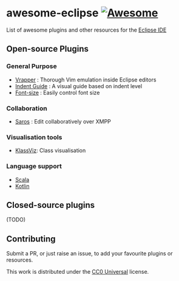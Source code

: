 # awesome-eclipse [![Awesome](https://cdn.rawgit.com/sindresorhus/awesome/d7305f38d29fed78fa85652e3a63e154dd8e8829/media/badge.svg)](https://github.com/sindresorhus/awesome)

List of awesome plugins and other resources for the [Eclipse IDE](https://eclipse.org/)

## Open-source Plugins

### General Purpose
* [Vrapper](https://github.com/vrapper/vrapper) : Thorough Vim emulation inside Eclipse editors
* [Indent Guide](http://sschaef.github.io/IndentGuide/) : A visual guide based on indent level
* [Font-size](https://code.google.com/p/eclipse-fonts/) : Easily control font size

### Collaboration
* [Saros](http://www.saros-project.org/) : Edit collaboratively over XMPP

### Visualisation tools
* [KlassViz](https://github.com/OpenKieler/klassviz): Class visualisation

### Language support
* [Scala](http://scala-ide.org/)
* [Kotlin](https://github.com/JetBrains/kotlin-eclipse/)

## Closed-source plugins
(TODO)

## Contributing
Submit a PR, or just raise an issue, to add your favourite plugins or resources.

This work is distributed under the [CC0 Universal](https://creativecommons.org/publicdomain/zero/1.0/) license.
